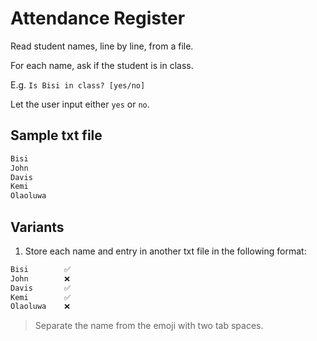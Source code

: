 # Attendance Register

Read student names, line by line, from a file.

For each name, ask if the student is in class.

E.g. `Is Bisi in class? [yes/no]`

Let the user input either `yes` or `no`.

## Sample txt file

```txt
Bisi
John
Davis
Kemi
Olaoluwa
```

## Variants

1. Store each name and entry in another txt file in the following format:

```txt
Bisi        ✅
John        ❌
Davis       ✅
Kemi        ✅
Olaoluwa    ❌
```

> Separate the name from the emoji with two tab spaces.